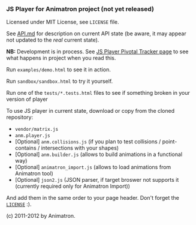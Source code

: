 ### JS Player for Animatron project (not yet released)

Licensed under MIT License, see `LICENSE` file.

See [API.md](https://github.com/Animatron/player/blob/master/doc/API.md#files) for description on current API state (be aware, it may appear not updated to the _real_ current state).

**NB:** Development is in process. See [JS Player Pivotal Tracker page](https://www.pivotaltracker.com/projects/561405) to see what happens in project when you read this.

Run `examples/demo.html` to see it in action.

Run `sandbox/sandbox.html` to try it yourself.

Run one of the `tests/*.tests.html` files to see if something broken in your version of player

To use JS player in current state, download or copy from the cloned repository:

 * `vendor/matrix.js`
 * `anm.player.js`
 * [Optional] `anm.collisions.js` (if you plan to test collisions / point-contains / intersections with your shapes)
 * [Optional] `anm.builder.js` (allows to build animations in a functional way)
 * [Optional] `animatron_import.js` (allows to load animations from Animatron tool)
 * [Optional] `json2.js` (JSON parser, if target broswer not supports it (currently required only for Animatron Import))

And add them in the same order to your page header. Don't forget the [`LICENSE`](https://github.com/Animatron/player/blob/master/LICENSE#files) :).

(c) 2011-2012 by Animatron.
